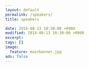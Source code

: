```yaml
---
layout: default
permalink: /speakers/
title: speakers

date: 2014-08-13 10:30:00 +0900
modified: 2014-08-13 10:30:00 +0900
excerpt:
tags: []
image:
  feature: mainbanner.jpg
ads: false  
---
```


